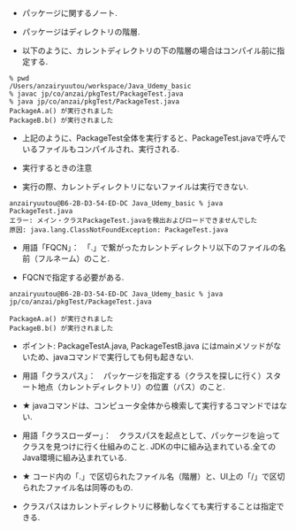 - パッケージに関するノート.

- パッケージはディレクトリの階層.

- 以下のように、カレントディレクトリの下の階層の場合はコンパイル前に指定する.
~~~
% pwd
/Users/anzairyuutou/workspace/Java_Udemy_basic
% javac jp/co/anzai/pkgTest/PackageTest.java
% java jp/co/anzai/pkgTest/PackageTest.java 
PackageA.a() が実行されました
PackageB.b() が実行されました
~~~

- 上記のように、PackageTest全体を実行すると、PackageTest.javaで呼んでいるファイルもコンパイルされ、実行される.

- 実行するときの注意
- 実行の際、カレントディレクトリにないファイルは実行できない.
~~~
anzairyuutou@B6-2B-D3-54-ED-DC Java_Udemy_basic % java PackageTest.java 
エラー: メイン・クラスPackageTest.javaを検出およびロードできませんでした
原因: java.lang.ClassNotFoundException: PackageTest.java
~~~
- 用語「FQCN」：　「.」で繋がったカレントディレクトリ以下のファイルの名前（フルネーム）のこと.


- FQCNで指定する必要がある.
~~~
anzairyuutou@B6-2B-D3-54-ED-DC Java_Udemy_basic % java jp/co/anzai/pkgTest/PackageTest.java

PackageA.a() が実行されました
PackageB.b() が実行されました
~~~

- ポイント: PackageTestA.java, PackageTestB.java にはmainメソッドがないため、javaコマンドで実行しても何も起きない.

- 用語「クラスパス」：　パッケージを指定する（クラスを探しに行く）スタート地点（カレントディレクトリ）の位置（パス）のこと.

- ★ javaコマンドは、コンピュータ全体から検索して実行するコマンドではない.

- 用語「クラスローダー」：　クラスパスを起点として、パッケージを辿ってクラスを見つけに行く仕組みのこと. JDKの中に組み込まれている.全てのJava環境に組み込まれている.

- ★ コード内の「.」で区切られたファイル名（階層）と、UI上の「/」で区切られたファイル名は同等のもの.

- クラスパスはカレントディレクトリに移動しなくても実行することは指定できる.
